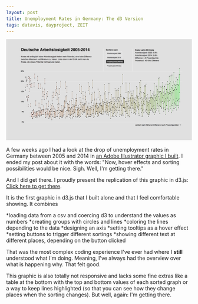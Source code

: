 ```yaml
---
layout: post
title: Unemployment Rates in Germany: The d3 Version
tags: datavis, dayproject, ZEIT
---
```


[![image](/pic/141122_GraphicUnemployment.png)](http://lisacharlotterost.de/Graphic-Unemployment-in-Germany/)

A few weeks ago I had a look at the drop of unemployment rates in Germany between 2005 and 2014 in [an Adobe Illustrator graphic I built](http://lisacharlotterost.github.io/2014/10/17/Unemployment-Rates-in-Germany/). I ended my post about it with the words: "Now, hover effects and sorting possibilities would be nice. Sigh. Well, I'm getting there." 

And I did get there. I proudly present the replication of this graphic in d3.js: [Click here to get there](http://lisacharlotterost.de/Graphic-Unemployment-in-Germany/). 

It is the first graphic in d3.js that I built alone and that I feel comfortable showing. It combines 

*loading data from a csv and coercing d3 to understand the values as numbers
*creating groups with circles and lines
*coloring the lines depending to the data
*designing an axis
*setting tooltips as a hover effect
*setting buttons to trigger different sortings
*showing different text at different places, depending on the button clicked

That was the most complex coding experience I've ever had where I **still** understood what I'm doing. Meaning, I've always had the overview over what is happening why. That felt good.

This graphic is also totally not responsive and lacks some fine extras like a table at the bottom with the top and bottom values of each sorted graph or a way to keep lines highlighted (so that you can see how they change places when the sorting changes). But well, again: I'm getting there. 
